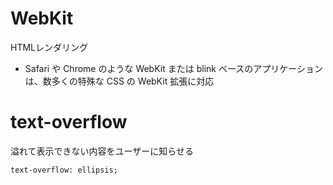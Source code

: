 # WebKit
HTMLレンダリング
- Safari や Chrome のような WebKit または blink ベースのアプリケーションは、数多くの特殊な CSS の WebKit 拡張に対応



# text-overflow
溢れて表示できない内容をユーザーに知らせる
```
text-overflow: ellipsis;
```
